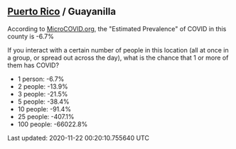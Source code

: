 
## [Puerto Rico](/united-states/puerto-rico) / Guayanilla

According to [MicroCOVID.org](http://microcovid.org),
the "Estimated Prevalence" of COVID in this county is -6.7%

If you interact with a certain number of people in this location
(all at once in a group, or spread out across the day), what is the chance that
1 or more of them has COVID?

- 1 person: -6.7%
- 2 people: -13.9%
- 3 people: -21.5%
- 5 people: -38.4%
- 10 people: -91.4%
- 25 people: -407.1%
- 100 people: -66022.8%

Last updated: 2020-11-22 00:20:10.755640 UTC
